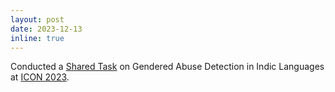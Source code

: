 ```yaml
---
layout: post
date: 2023-12-13
inline: true
---
```


Conducted a <a href="https://sites.google.com/view/icon2023-tattle-sharedtask/">Shared Task</a> on Gendered Abuse Detection in Indic Languages at <a href="http://icon2023.unigoa.ac.in/">ICON 2023</a>.